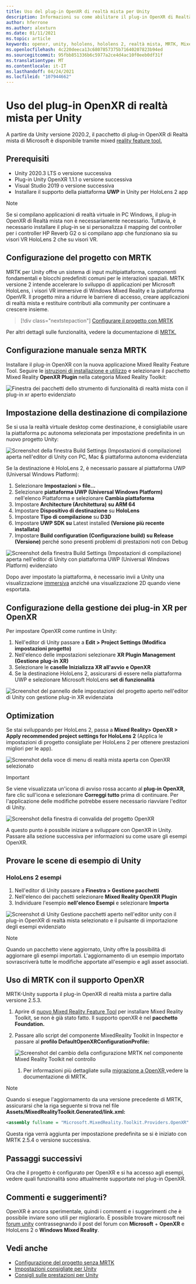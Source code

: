 ```yaml
---
title: Uso del plug-in OpenXR di realtà mista per Unity
description: Informazioni su come abilitare il plug-in OpenXR di Realtà mista per i progetti Unity.
author: hferrone
ms.author: alexturn
ms.date: 01/11/2021
ms.topic: article
keywords: openxr, unity, hololens, hololens 2, realtà mista, MRTK, Mixed Reality Toolkit, realtà aumentata, realtà virtuale, visori VR di realtà mista, apprendimento, esercitazione, introduzione
ms.openlocfilehash: 4c220deeca13c6807857375b71640207823b94ed
ms.sourcegitcommit: 95fbb851336b6c5977a2ce4d4ac10f0eeb0df31f
ms.translationtype: MT
ms.contentlocale: it-IT
ms.lasthandoff: 04/24/2021
ms.locfileid: "107944662"
---
```

# <a name="using-the-mixed-reality-openxr-plugin-for-unity"></a>Uso del plug-in OpenXR di realtà mista per Unity

A partire da Unity versione 2020.2, il pacchetto di plug-in OpenXR di Realtà mista di Microsoft è disponibile tramite mixed [reality feature tool.](welcome-to-mr-feature-tool.md)

## <a name="prerequisites"></a>Prerequisiti

* Unity 2020.3 LTS o versione successiva
* Plug-in Unity OpenXR 1.1.1 o versione successiva
* Visual Studio 2019 o versione successiva
* Installare il supporto della piattaforma **UWP** in Unity per HoloLens 2 app

> [!NOTE]
> Se si compilano applicazioni di realtà virtuale in PC Windows, il plug-in OpenXR di Realtà mista non è necessariamente necessario. Tuttavia, è necessario installare il plug-in se si personalizza il mapping del controller per i controller HP Reverb G2 o si compilano app che funzionano sia su visori VR HoloLens 2 che su visori VR.

## <a name="setting-up-your-project-with-mrtk"></a>Configurazione del progetto con MRTK

MRTK per Unity offre un sistema di input multipiattaforma, componenti fondamentali e blocchi predefiniti comuni per le interazioni spaziali. MRTK versione 2 intende accelerare lo sviluppo di applicazioni per Microsoft HoloLens, i visori VR immersive di Windows Mixed Reality e la piattaforma OpenVR. Il progetto mira a ridurre le barriere di accesso, creare applicazioni di realtà mista e restituire contributi alla community per continuare a crescere insieme.

> [!div class="nextstepaction"]
> [Configurare il progetto con MRTK](https://docs.microsoft.com/windows/mixed-reality/develop/unity/tutorials/mr-learning-base-02?tabs=openxr)

Per altri dettagli sulle funzionalità, vedere la documentazione di [MRTK.](/windows/mixed-reality/mrtk-unity)

## <a name="manual-setup-without-mrtk"></a>Configurazione manuale senza MRTK

Installare il plug-in OpenXR con la nuova applicazione Mixed Reality Feature Tool. Seguire le [istruzioni di installazione e utilizzo](welcome-to-mr-feature-tool.md) e selezionare il pacchetto Mixed Reality **OpenXR Plugin** nella categoria Mixed Reality Toolkit:

![Finestra dei pacchetti dello strumento di funzionalità di realtà mista con il plug-in xr aperto evidenziato](images/feature-tool-openxr.png)

## <a name="setting-your-build-target"></a>Impostazione della destinazione di compilazione

Se si usa la realtà virtuale desktop come destinazione, è consigliabile usare la piattaforma pc autonoma selezionata per impostazione predefinita in un nuovo progetto Unity:

![Screenshot della finestra Build Settings (Impostazioni di compilazione) aperta nell'editor di Unity con PC, Mac & piattaforma autonoma evidenziata](images/wmr-config-img-3.png)

Se la destinazione è HoloLens 2, è necessario passare al piattaforma UWP (Universal Windows Platform):

1.  Selezionare **Impostazioni > file...**
2.  Selezionare **piattaforma UWP (Universal Windows Platform)** nell'elenco Piattaforma e selezionare **Cambia piattaforma**
3.  Impostare **Architecture (Architettura)** **su ARM 64**
4.  Impostare **Dispositivo di destinazione** su **HoloLens**
5.  Impostare **Tipo di compilazione** su **D3D**
6.  Impostare **UWP SDK su** Latest installed **(Versione più recente installata)**
7.  Impostare **Build configuration (Configurazione build)** **su Release (Versione)** perché sono presenti problemi di prestazioni noti con Debug

![Screenshot della finestra Build Settings (Impostazioni di compilazione) aperta nell'editor di Unity con piattaforma UWP (Universal Windows Platform) evidenziato](images/wmr-config-img-4.png)

Dopo aver impostato la piattaforma, è necessario invii a Unity una visualizzazione [immersiva](../../design/app-views.md) anziché una visualizzazione 2D quando viene esportata.

## <a name="configuring-xr-plugin-management-for-openxr"></a>Configurazione della gestione dei plug-in XR per OpenXR

Per impostare OpenXR come runtime in Unity:

1. Nell'editor di Unity passare a **Edit > Project Settings (Modifica impostazioni progetto)**
2. Nell'elenco delle impostazioni selezionare **XR Plugin Management (Gestione plug-in XR)**
3. Selezionare le **caselle Inizializza XR all'avvio** **e OpenXR**
4. Se la destinazione HoloLens 2, assicurarsi di essere nella piattaforma UWP e selezionare Microsoft HoloLens **set di funzionalità**

![Screenshot del pannello delle impostazioni del progetto aperto nell'editor di Unity con gestione plug-in XR evidenziata](images/openxr-img-05.png)

## <a name="optimization"></a>Optimization

Se stai sviluppando per HoloLens 2, passa a **Mixed Reality> OpenXR > Apply recommended project settings for HoloLens 2** (Applica le impostazioni di progetto consigliate per HoloLens 2 per ottenere prestazioni migliori per le app).

![Screenshot della voce di menu di realtà mista aperta con OpenXR selezionato](images/openxr-img-08.png)

> [!IMPORTANT]
> Se viene visualizzata un'icona di avviso rossa accanto al **plug-in OpenXR,** fare clic sull'icona e selezionare **Correggi tutto** prima di continuare. Per l'applicazione delle modifiche potrebbe essere necessario riavviare l'editor di Unity.

![Screenshot della finestra di convalida del progetto OpenXR](images/openxr-img-06.png)

A questo punto è possibile iniziare a sviluppare con OpenXR in Unity.  Passare alla sezione successiva per informazioni su come usare gli esempi OpenXR.

## <a name="try-out-the-unity-sample-scenes"></a>Provare le scene di esempio di Unity

### <a name="hololens-2-samples"></a>HoloLens 2 esempi

1. Nell'editor di Unity passare a **Finestra > Gestione pacchetti**
2. Nell'elenco dei pacchetti selezionare **Mixed Reality OpenXR Plugin**
3. Individuare l'esempio **nell'elenco Esempi** e selezionare **Importa**

![Screenshot di Unity Gestione pacchetti aperto nell'editor unity con il plug-in OpenXR di realtà mista selezionato e il pulsante di importazione degli esempi evidenziato](images/openxr-img-03.png)

<!-- ### For all other OpenXR samples

1. In the Unity Editor, navigate to **Window > Package Manager**
2. In the list of packages, select **OpenXR Plugin**
3. Locate the sample in the **Samples** list and select **Import**

![Screenshot of Unity Package Manager open in Unity editor with OpenXR Plugin selected and samples import button highlighted](images/openxr-img-10.png) -->

> [!NOTE]
> Quando un pacchetto viene aggiornato, Unity offre la possibilità di aggiornare gli esempi importati.  L'aggiornamento di un esempio importato sovrascriverà tutte le modifiche apportate all'esempio e agli asset associati.

## <a name="using-mrtk-with-openxr-support"></a>Uso di MRTK con il supporto OpenXR

MRTK-Unity supporta il plug-in OpenXR di realtà mista a partire dalla versione 2.5.3.

1. Aprire di [nuovo Mixed Reality Feature Tool](welcome-to-mr-feature-tool.md) per installare Mixed Reality Toolkit, se non è già stato fatto. Il supporto openXR è nel **pacchetto Foundation.**
2. Passare allo script del componente MixedReality Toolkit in Inspector e passare al **profilo DefaultOpenXRConfigurationProfile:**

    ![Screenshot del cambio della configurazione MRTK nel componente Mixed Reality Toolkit nel controllo](images/openxr-img-11.png)

    1. Per informazioni più dettagliate sulla [migrazione a OpenXR,](/windows/mixed-reality/mrtk-unity/configuration/getting-started-with-mrtk-and-xrsdk#configuring-mrtk-for-the-xr-sdk-pipeline)vedere la documentazione di MRTK.

> [!NOTE]
> Quando si esegue l'aggiornamento da una versione precedente di MRTK, assicurarsi che la riga seguente si trova nel file **Assets/MixedRealityToolkit.Generated/link.xml:**
>
> ```xml
> <assembly fullname = "Microsoft.MixedReality.Toolkit.Providers.OpenXR" preserve="all"/>
> ```
>
> Questa riga verrà aggiunta per impostazione predefinita se si è iniziato con MRTK 2.5.4 o versione successiva.

## <a name="next-steps"></a>Passaggi successivi

Ora che il progetto è configurato per OpenXR e [](openxr-supported-features.md) si ha accesso agli esempi, vedere quali funzionalità sono attualmente supportate nel plug-in OpenXR.

## <a name="have-feedback"></a>Commenti e suggerimenti?

OpenXR è ancora sperimentale, quindi i commenti e i suggerimenti che è possibile inviare sono utili per migliorarlo. È possibile trovare microsoft nei [forum unity](https://aka.ms/unityforums) contrassegnando il post del forum con **Microsoft**  +  **OpenXR** e HoloLens 2 o **Windows Mixed Reality**. 

## <a name="see-also"></a>Vedi anche

* [Configurazione del progetto senza MRTK](configure-unity-project.md)
* [Impostazioni consigliate per Unity](recommended-settings-for-unity.md)
* [Consigli sulle prestazioni per Unity](performance-recommendations-for-unity.md#how-to-profile-with-unity)

